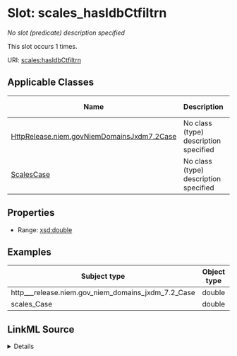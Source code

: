 

# Slot: scales_hasIdbCtfiltrn


_No slot (predicate) description specified_






This slot occurs 1 times.


URI: [scales:hasIdbCtfiltrn](http://schemas.scales-okn.org/rdf/scales#hasIdbCtfiltrn)



<!-- no inheritance hierarchy -->





## Applicable Classes

| Name | Description | Modifies Slot |
| --- | --- | --- |
| [HttpRelease.niem.govNiemDomainsJxdm7.2Case](../classes/HttpRelease.niem.govNiemDomainsJxdm7.2Case.md) | No class (type) description specified |  yes  |
| [ScalesCase](../classes/ScalesCase.md) | No class (type) description specified |  yes  |







## Properties

* Range: [xsd:double](http://www.w3.org/2001/XMLSchema#double)






## Examples

| Subject type | Object type | Example subject | Example object | Occurrences |
| --- | --- | --- | --- | --- |
| http___release.niem.gov_niem_domains_jxdm_7.2_Case | double | scales:/CaseCriminal | 1.0 | 1 |
| scales_Case | double | scales:/CaseCriminal | 1.0 | 1 |




## LinkML Source

<details>

```yaml
name: scales_hasIdbCtfiltrn
annotations:
  count:
    tag: count
    value: 1
description: No slot (predicate) description specified
examples:
- object:
    example_object: '1.0'
    example_object_type: double
    example_predicate: scales:hasIdbCtfiltrn
    example_subject: scales:/CaseCriminal
    example_subject_type: http___release.niem.gov_niem_domains_jxdm_7.2_Case
- object:
    example_object: '1.0'
    example_object_type: double
    example_predicate: scales:hasIdbCtfiltrn
    example_subject: scales:/CaseCriminal
    example_subject_type: scales_Case
from_schema: scales-kg
rank: 1000
slot_uri: scales:hasIdbCtfiltrn
alias: scales_hasIdbCtfiltrn
domain_of:
- http___release.niem.gov_niem_domains_jxdm_7.2_Case
- scales_Case
range: double

```
</details>